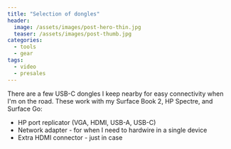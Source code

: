 ```yaml
---
title: "Selection of dongles"
header:
  image: /assets/images/post-hero-thin.jpg
  teaser: /assets/images/post-thumb.jpg
categories:
  - tools
  - gear
tags:
  - video
  - presales
---
```


There are a few USB-C dongles I keep nearby for easy connectivity when I'm on the road. These work with my Surface Book 2, HP Spectre, and Surface Go:

- HP port replicator (VGA, HDMI, USB-A, USB-C)
- Network adapter - for when I need to hardwire in a single device
- Extra HDMI connector - just in case

